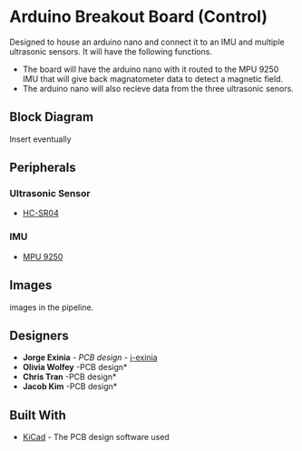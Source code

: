 # Arduino Breakout Board (Control)

Designed to house an arduino nano and connect it to an IMU and multiple ultrasonic sensors. It will have the following functions.

* The board will have the arduino nano with it routed to the MPU 9250 IMU that will give back magnatometer data to detect a magnetic field. 
* The arduino nano will also recieve data from the three ultrasonic senors. 

## Block Diagram

Insert eventually

## Peripherals

### Ultrasonic Sensor 

* [HC-SR04](https://drive.google.com/drive/u/0/folders/1xsJGETTpcq1XzuCTXawy3HPFXWkEYlSV)

### IMU

* [MPU 9250](https://drive.google.com/drive/u/0/folders/1xsJGETTpcq1XzuCTXawy3HPFXWkEYlSV)

## Images

images in the pipeline.

## Designers

* **Jorge Exinia** - *PCB design* - [j-exinia](https://github.com/j-exinia)
* **Olivia Wolfey** -PCB design*
* **Chris Tran** -PCB design*
* **Jacob Kim** -PCB design*
## Built With

* [KiCad](https://kicad-pcb.org/) - The PCB design software used

